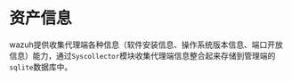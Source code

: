 # 资产信息

wazuh提供收集代理端各种信息（软件安装信息、操作系统版本信息、端口开放信息）能力，通过`Syscollector`模块收集代理端信息整合起来存储到管理端的`sqlite`数据库中。






